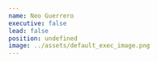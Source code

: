 ```yaml
---
name: Neo Guerrero
executive: false
lead: false
position: undefined
image: ../assets/default_exec_image.png
---
```

